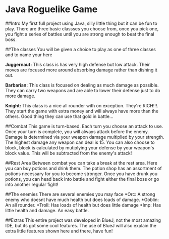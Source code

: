 # Java Roguelike Game

##Intro
My first full project using Java, silly little thing but it can be fun to play.
There are three basic classses you choose from, once you pick one, you fight a series of battles until you are strong enough to beat the final boss.


##The classes
You will be given a choice to play as one of three classes and to name your here

**Juggernaut:** This class is has very high defense but low attack. Their moves are focused more around absorbing damage rather than dishing it out.

**Barbarian:** This class is focused on dealing as much damage as possible. They can carry two weapons and are able to lower their defense just to do more damage.

**Knight:** This class is a nice all rounder with on exception. They're RICH!!!. They start the game with extra money and will always have more than the others. Good thing they can use that gold in battle...


##Combat
This game is turn-based. Each turn you choose an attack to use. Once your turn is complete, you will always attack before the enemy. 
Damage is determined via your weapon damage multiplied by your strength. The highest damage any weapon can deal is 15.
You can also choose to block, block is calculated by mutiplying your defense by your weapon's block value. This will be subtracted from the enemy's attack!

##Rest Area
Between combat you can take a break at the rest area. Here you can buy potions and drink them. The potion shop has an assortment of potions necessary for you to become stronger.
Once you have drunk you potions, you can head back into battle and fight either the final boss or go into another regular fight!

##The enemies
There are several enemies you may face
*Orc: A strong enemy who doesnt have much health but does loads of damage.
*Goblin: An all rounder.
*Troll: Has loads of health but does little damage
*Imp: Has little health and damage. An easy battle.

##Extras
This entire project was developed in BlueJ, not the most amazing IDE, but its got some cool features. 
The use of BlueJ will also explain the extra little features shown here and there, have fun!


